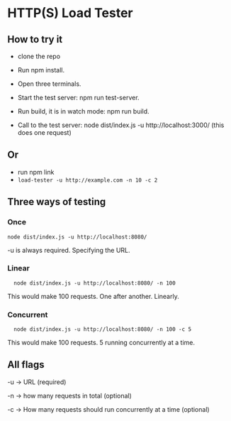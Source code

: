 # HTTP(S) Load Tester

## How to try it

- clone the repo
- Run npm install.

- Open three terminals.
- Start the test server: npm run test-server.
- Run build, it is in watch mode: npm run build.
- Call to the test server: node dist/index.js -u http://localhost:3000/ (this does one request)

## Or

- run npm link
- `load-tester -u http://example.com -n 10 -c 2`

## Three ways of testing

### Once

```
node dist/index.js -u http://localhost:8080/
```

-u is always required. Specifying the URL.

### Linear

```
  node dist/index.js -u http://localhost:8080/ -n 100
```

This would make 100 requests. One after another. Linearly.

### Concurrent

```
  node dist/index.js -u http://localhost:8080/ -n 100 -c 5
```

This would make 100 requests. 5 running concurrently at a time.

## All flags

-u -> URL (required)

-n -> how many requests in total (optional)

-c -> How many requests should run concurrently at a time (optional)
